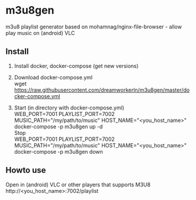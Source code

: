 # m3u8gen  
m3u8 playlist generator based on mohamnag/nginx-file-browser - allow play music on (android) VLC  

## Install

1. Install docker, docker-compose (get new versions)   

2. Download docker-compose.yml  
wget https://raw.githubusercontent.com/dreamworkerln/m3u8gen/master/docker-compose.yml    

3. Start (in directory with docker-compose.yml)  
WEB_PORT=7001 PLAYLIST_PORT=7002 MUSIC_PATH="/my/path/to/music" HOST_NAME="<you_host_name>" docker-compose -p m3u8gen up -d  
Stop  
WEB_PORT=7001 PLAYLIST_PORT=7002 MUSIC_PATH="/my/path/to/music" HOST_NAME="<you_host_name>" docker-compose -p m3u8gen down   


## Howto use
Open in (android) VLC or other players that supports M3U8 
http://<you_host_name>:7002/playlist   
